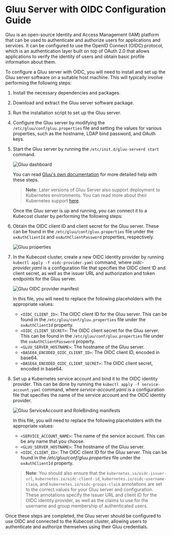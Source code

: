 # Gluu Server with OIDC Configuration Guide

Gluu is an open-source Identity and Access Management (IAM) platform that can be used to authenticate and authorize users for applications and services. It can be configured to use the OpenID Connect (OIDC) protocol, which is an authentication layer built on top of OAuth 2.0 that allows applications to verify the identity of users and obtain basic profile information about them.

To configure a Gluu server with OIDC, you will need to install and set up the Gluu server software on a suitable host machine. This will typically involve performing the following steps:

1. Install the necessary dependencies and packages.
2. Download and extract the Gluu server software package.
3. Run the installation script to set up the Gluu server.
4. Configure the Gluu server by modifying the `/etc/gluu/conf/gluu.properties` file and setting the values for various properties, such as the hostname, LDAP bind password, and OAuth keys.
5.  Start the Gluu server by running the `/etc/init.d/gluu-serverd start` command.

    ![Gluu dashboard](../images/gluu-dashboard.png)

    You can read [Gluu's own documentation](https://gluu.org/docs/gluu-server/) for more detailed help with these steps.

    > **Note**: Later versions of Gluu Server also support deployment to Kubernetes environments. You can read more about their Kubernetes support [here](https://gluu.org/docs/gluu-server/installation-guide/install-kubernetes/).

    Once the Gluu server is up and running, you can connect it to a Kubecost cluster by performing the following steps:
6.  Obtain the OIDC client ID and client secret for the Gluu server. These can be found in the `/etc/gluu/conf/gluu.properties` file under the `oxAuthClientId` and `oxAuthClientPassword` properties, respectively.

    ![Gluu properties](<../.gitbook/assets/Screen Shot 2023-01-03 at 9.55.49 PM.png>)
7.  In the Kubecost cluster, create a new OIDC identity provider by running `kubectl apply -f oidc-provider.yaml` command, where _oidc-provider.yaml_ is a configuration file that specifies the OIDC client ID and client secret, as well as the issuer URL and authorization and token endpoints for the Gluu server.

    ![Gluu OIDC provider manifest](../images/gluu-oidc.png)

    In this file, you will need to replace the following placeholders with the appropriate values:

    * `<OIDC_CLIENT_ID>`: The OIDC client ID for the Gluu server. This can be found in the `/etc/gluu/conf/gluu.properties` file under the `oxAuthClientId` property.
    * `<OIDC_CLIENT_SECRET>`: The OIDC client secret for the Gluu server. This can be found in the `/etc/gluu/conf/gluu.properties` file under the `oxAuthClientPassword` property.
    * `<GLUU_SERVER_HOSTNAME>`: The hostname of the Gluu server.
    * `<BASE64_ENCODED_OIDC_CLIENT_ID>`: The OIDC client ID, encoded in base64.
    * `<BASE64_ENCODED_OIDC_CLIENT_SECRET>`: The OIDC client secret, encoded in base64.
8.  Set up a Kubernetes service account and bind it to the OIDC identity provider. This can be done by running the `kubectl apply -f service-account.yaml` command, where _service-account.yaml_ is a configuration file that specifies the name of the service account and the OIDC identity provider.

    ![Gluu ServiceAccount and RoleBinding manifests](../images/gluu-sa.png)

    In this file, you will need to replace the following placeholders with the appropriate values:

    * `<SERVICE_ACCOUNT_NAME>`: The name of the service account. This can be any name that you choose.
    * `<GLUU_SERVER_HOSTNAME>`: The hostname of the Gluu server.
    * `<OIDC_CLIENT_ID>`: The OIDC client ID for the Gluu server. This can be found in the _/etc/gluu/conf/gluu.properties_ file under the `oxAuthClientId` property.

    > **Note**: You should also ensure that the `kubernetes.io/oidc-issuer-url`, `kubernetes.io/oidc-client-id`, `kubernetes.io/oidc-username-claim`, and `kubernetes.io/oidc-groups-claim` annotations are set to the correct values for your Gluu server and configuration. These annotations specify the issuer URL and client ID for the OIDC identity provider, as well as the claims to use for the username and group membership of authenticated users.

Once these steps are completed, the Gluu server should be configured to use OIDC and connected to the Kubecost cluster, allowing users to authenticate and authorize themselves using their Gluu credentials.
